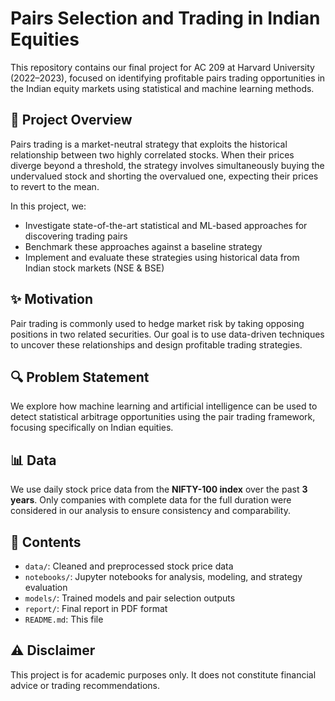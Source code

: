 # Pairs Selection and Trading in Indian Equities

This repository contains our final project for AC 209 at Harvard University (2022–2023), focused on identifying profitable pairs trading opportunities in the Indian equity markets using statistical and machine learning methods.

## 📄 Project Overview

Pairs trading is a market-neutral strategy that exploits the historical relationship between two highly correlated stocks. When their prices diverge beyond a threshold, the strategy involves simultaneously buying the undervalued stock and shorting the overvalued one, expecting their prices to revert to the mean.

In this project, we:
- Investigate state-of-the-art statistical and ML-based approaches for discovering trading pairs
- Benchmark these approaches against a baseline strategy
- Implement and evaluate these strategies using historical data from Indian stock markets (NSE & BSE)

## ✨ Motivation

Pair trading is commonly used to hedge market risk by taking opposing positions in two related securities. Our goal is to use data-driven techniques to uncover these relationships and design profitable trading strategies.

## 🔍 Problem Statement

We explore how machine learning and artificial intelligence can be used to detect statistical arbitrage opportunities using the pair trading framework, focusing specifically on Indian equities.

## 📊 Data

We use daily stock price data from the **NIFTY-100 index** over the past **3 years**. Only companies with complete data for the full duration were considered in our analysis to ensure consistency and comparability.

## 📂 Contents

- `data/`: Cleaned and preprocessed stock price data
- `notebooks/`: Jupyter notebooks for analysis, modeling, and strategy evaluation
- `models/`: Trained models and pair selection outputs
- `report/`: Final report in PDF format
- `README.md`: This file

## ⚠️ Disclaimer

This project is for academic purposes only. It does not constitute financial advice or trading recommendations.
